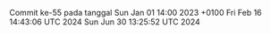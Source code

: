 Commit ke-55 pada tanggal Sun Jan 01 14:00 2023 +0100
Fri Feb 16 14:43:06 UTC 2024
Sun Jun 30 13:25:52 UTC 2024
